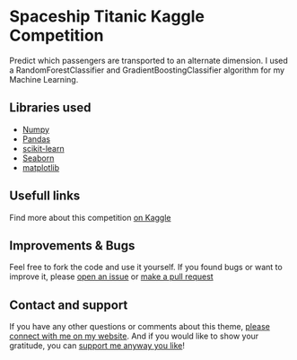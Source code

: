 # Spaceship Titanic Kaggle Competition

Predict which passengers are transported to an alternate dimension. I used a RandomForestClassifier and GradientBoostingClassifier algorithm for my Machine Learning.

## Libraries used
- [Numpy](https://numpy.org/)
- [Pandas](https://pandas.pydata.org/)
- [scikit-learn](https://scikit-learn.org/)
- [Seaborn](https://seaborn.pydata.org/)
- [matplotlib](https://matplotlib.org/)


## Usefull links
Find more about this competition [on Kaggle](https://www.kaggle.com/competitions/spaceship-titanic/overview)

## Improvements & Bugs
Feel free to fork the code and use it yourself. If you found bugs or want to improve it, please [open an issue](https://github.com/thimoens/spaceship_titanic_kaggle/issues) or [make a pull request](https://github.com/thimoens/spaceship_titanic_kaggle/pulls)

## Contact and support
If you have any other questions or comments about this theme, [please connect with me on my website](https://thijs.website/). And if you would like to show your gratitude, you can [support me anyway you like](https://thijs.click/github-support)!
